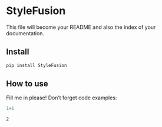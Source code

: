 StyleFusion
================

<!-- WARNING: THIS FILE WAS AUTOGENERATED! DO NOT EDIT! -->

This file will become your README and also the index of your
documentation.

## Install

``` sh
pip install StyleFusion
```

## How to use

Fill me in please! Don’t forget code examples:

``` python
1+1
```

    2

